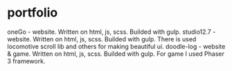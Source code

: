 # portfolio
oneGo - website. Written on html, js, scss. Builded with gulp.
studio12.7 - website. Written on html, js, scss. Builded with gulp. There is used locomotive scroll lib and others for making beautiful ui.
doodle-log - website & game. Written on html, js, scss. Builded with gulp. For game I used Phaser 3 framework.
